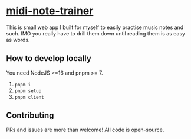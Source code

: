 # [midi-note-trainer](https://github.com/teemukoivisto/midi-note-trainer)

This is small web app I built for myself to easily practise music notes and such. IMO you really have to drill them down until reading them is as easy as words.

## How to develop locally

You need NodeJS >=16 and pnpm >= 7.

1. `pnpm i`
2. `pnpm setup`
3. `pnpm client`

## Contributing

PRs and issues are more than welcome! All code is open-source.
